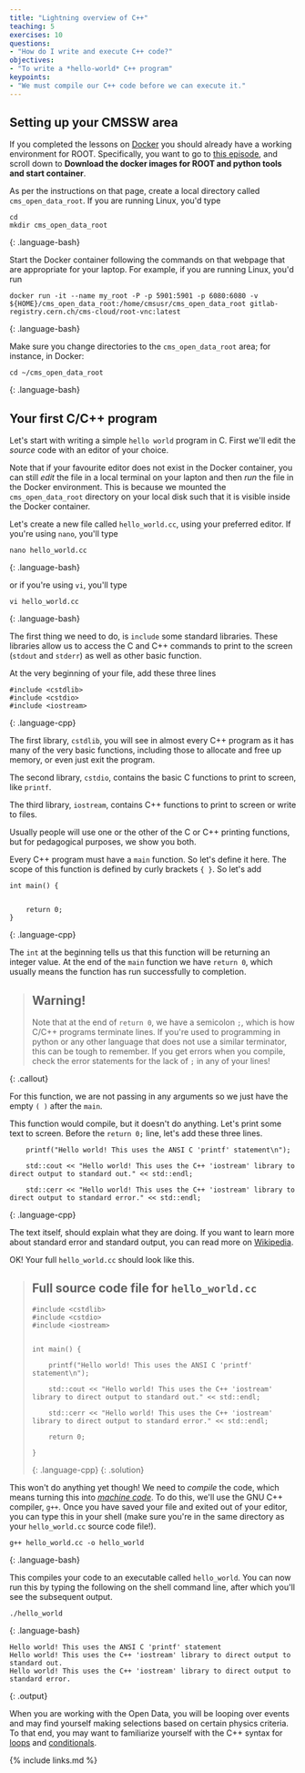 ```yaml
---
title: "Lightning overview of C++"
teaching: 5
exercises: 10
questions:
- "How do I write and execute C++ code?"
objectives:
- "To write a *hello-world* C++ program"
keypoints:
- "We must compile our C++ code before we can execute it."
---
```


## Setting up your CMSSW area

If you completed the lessons on [Docker](https://cms-opendata-workshop.github.io/workshop2021-lesson-docker) 
you should already have a working environment for ROOT. Specifically, you want to go to 
[this episode](https://cms-opendata-workshop.github.io/workshop2022-lesson-docker/03-docker-for-cms-opendata/index.html),
and scroll down to **Download the docker images for ROOT and python tools and start container**.

As per the instructions on that page, create a local directory called `cms_open_data_root`. 
If you are running Linux, you'd type

~~~
cd 
mkdir cms_open_data_root
~~~
{: .language-bash}

Start the Docker container following the commands on that webpage that are appropriate for your laptop. For example, if 
you are running Linux, you'd run
~~~
docker run -it --name my_root -P -p 5901:5901 -p 6080:6080 -v ${HOME}/cms_open_data_root:/home/cmsusr/cms_open_data_root gitlab-registry.cern.ch/cms-cloud/root-vnc:latest
~~~
{: .language-bash}

Make sure you change directories to the `cms_open_data_root` area; for instance, in Docker:

~~~
cd ~/cms_open_data_root
~~~
{: .language-bash}


## Your first C/C++ program

Let's start with writing a simple `hello world` program in C. First we'll edit the
*source* code with an editor of your choice.

Note that if your favourite editor does not exist in the Docker container, you can still
*edit* the file in a local terminal on your lapton and then *run* the file 
in the Docker environment. This is because we mounted the `cms_open_data_root` directory
on your local disk such that it is visible inside the Docker container.

Let's create a new file called `hello_world.cc`, using your preferred editor. If
you're using `nano`, you'll type

~~~
nano hello_world.cc
~~~
{: .language-bash}

or if you're using `vi`, you'll type
~~~
vi hello_world.cc
~~~
{: .language-bash}

The first thing we need to do, is `include` some standard libraries. These libraries
allow us to access the C and C++ commands to print to the screen (`stdout` and `stderr`) as
well as other basic function.

At the very beginning of your file, add these three lines

~~~
#include <cstdlib>
#include <cstdio>
#include <iostream>
~~~
{: .language-cpp}

The first library, `cstdlib`, you will see in almost every C++ program as it has many of the very
basic functions, including those to allocate and free up memory, or even just exit the program.

The second library, `cstdio`, contains the basic C functions to print to screen, like `printf`.

The third library, `iostream`, contains C++ functions to print to screen or write to files.

Usually people will use one or the other of the C or C++ printing functions, but for pedagogical purposes,
we show you both.

Every C++ program must have a `main` function. So let's define it here. The scope of this function
is defined by curly brackets `{ }`. So let's add

~~~
int main() {


    return 0;
}
~~~
{: .language-cpp}

The `int` at the beginning tells us that this function will be returning an integer value. At the end of
the `main` function we have `return 0`, which usually means the function has run successfully to completion.

> ## Warning!
> Note that at the end of `return 0`, we have a semicolon `;`, which is how C/C++ programs terminate lines.
> If you're used to programming in python or any other language that does not use a similar terminator, this
> can be tough to remember. If you get errors when you compile, check the error statements for the lack
> of `;` in any of your lines!
>
{: .callout}

For this function, we are not passing in any arguments so we just have the empty `( )` after the `main`.

This function would compile, but it doesn't do anything. Let's print some text to screen. Before
the `return 0;` line, let's add these three lines.

~~~
    printf("Hello world! This uses the ANSI C 'printf' statement\n");

    std::cout << "Hello world! This uses the C++ 'iostream' library to direct output to standard out." << std::endl;

    std::cerr << "Hello world! This uses the C++ 'iostream' library to direct output to standard error." << std::endl;
~~~
{: .language-cpp}

The text itself, should explain what they are doing. If you want to learn more about standard error and standard
output, you can read more on [Wikipedia](https://en.wikipedia.org/wiki/Standard_streams).

OK! Your full `hello_world.cc` should look like this.

> ## Full source code file for `hello_world.cc`
> ~~~
> #include <cstdlib>
> #include <cstdio>
> #include <iostream>
>
>
> int main() {
>
>     printf("Hello world! This uses the ANSI C 'printf' statement\n");
>
>     std::cout << "Hello world! This uses the C++ 'iostream' library to direct output to standard out." << std::endl;
>
>     std::cerr << "Hello world! This uses the C++ 'iostream' library to direct output to standard error." << std::endl;
>
>     return 0;
>
> }
> ~~~
> {: .language-cpp}
{: .solution}

This won't do anything yet though! We need to *compile* the code, which means turning this into
[*machine code*](https://en.wikipedia.org/wiki/Machine_code). To do this, we'll use the GNU C++ compiler, `g++`.
Once you have saved your file and exited out of your editor, you can type this in your shell (make sure you're in
        the same directory as your `hello_world.cc` source code file!).

~~~
g++ hello_world.cc -o hello_world

~~~
{: .language-bash}

This compiles your code to an executable called `hello_world`. You can now run this by typing the following on
the shell command line, after which you'll see the subsequent output.

~~~
./hello_world
~~~
{: .language-bash}
~~~
Hello world! This uses the ANSI C 'printf' statement
Hello world! This uses the C++ 'iostream' library to direct output to standard out.
Hello world! This uses the C++ 'iostream' library to direct output to standard error.
~~~
{: .output}

When you are working with the Open Data, you will be looping over events
and may find yourself making selections based on certain physics criteria.
To that end, you may want to familiarize yourself with the C++ syntax for
[loops](https://www.w3schools.com/cpp/cpp_for_loop.asp)
and
[conditionals](https://www.w3schools.com/cpp/cpp_conditions.asp).



{% include links.md %}
